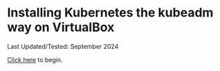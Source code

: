 # Installing Kubernetes the kubeadm way on  VirtualBox

Last Updated/Tested: September 2024

[Click here](./docs/01-prerequisites.md) to begin.
